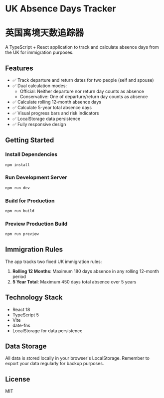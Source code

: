 # UK Absence Days Tracker
# 英国离境天数追踪器

A TypeScript + React application to track and calculate absence days from the UK for immigration purposes.

## Features

- ✅ Track departure and return dates for two people (self and spouse)
- ✅ Dual calculation modes:
  - Official: Neither departure nor return day counts as absence
  - Conservative: One of departure/return day counts as absence
- ✅ Calculate rolling 12-month absence days
- ✅ Calculate 5-year total absence days
- ✅ Visual progress bars and risk indicators
- ✅ LocalStorage data persistence
- ✅ Fully responsive design

## Getting Started

### Install Dependencies

```bash
npm install
```

### Run Development Server

```bash
npm run dev
```

### Build for Production

```bash
npm run build
```

### Preview Production Build

```bash
npm run preview
```

## Immigration Rules

The app tracks two fixed UK immigration rules:

1. **Rolling 12 Months**: Maximum 180 days absence in any rolling 12-month period
2. **5 Year Total**: Maximum 450 days total absence over 5 years

## Technology Stack

- React 18
- TypeScript 5
- Vite
- date-fns
- LocalStorage for data persistence

## Data Storage

All data is stored locally in your browser's LocalStorage. Remember to export your data regularly for backup purposes.

## License

MIT
